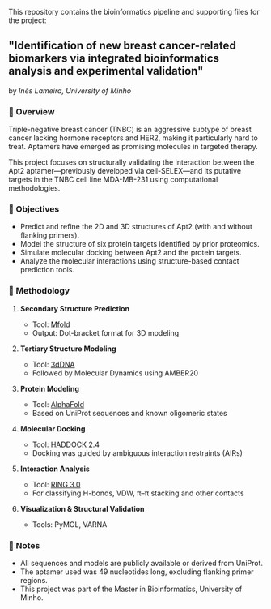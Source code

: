 This repository contains the bioinformatics pipeline and supporting files for the project:

## **"Identification of new breast cancer-related biomarkers via integrated bioinformatics analysis and experimental validation"**  
by *Inês Lameira, University of Minho*

### 🧬 Overview

Triple-negative breast cancer (TNBC) is an aggressive subtype of breast cancer lacking hormone receptors and HER2, making it particularly hard to treat. Aptamers have emerged as promising molecules in targeted therapy.

This project focuses on structurally validating the interaction between the Apt2 aptamer—previously developed via cell-SELEX—and its putative targets in the TNBC cell line MDA-MB-231 using computational methodologies.

### 🎯 Objectives

- Predict and refine the 2D and 3D structures of Apt2 (with and without flanking primers).
- Model the structure of six protein targets identified by prior proteomics.
- Simulate molecular docking between Apt2 and the protein targets.
- Analyze the molecular interactions using structure-based contact prediction tools.

### 🧪 Methodology

1. **Secondary Structure Prediction**  
   - Tool: [Mfold](http://unafold.rna.albany.edu/?q=mfold)
   - Output: Dot-bracket format for 3D modeling

2. **Tertiary Structure Modeling**  
   - Tool: [3dDNA](http://biophy.hust.edu.cn/new/)
   - Followed by Molecular Dynamics using AMBER20

3. **Protein Modeling**  
   - Tool: [AlphaFold](https://www.deepmind.com/open-source/alphafold)
   - Based on UniProt sequences and known oligomeric states

4. **Molecular Docking**  
   - Tool: [HADDOCK 2.4](https://wenmr.science.uu.nl/haddock2.4/)
   - Docking was guided by ambiguous interaction restraints (AIRs)

5. **Interaction Analysis**  
   - Tool: [RING 3.0](http://protein.bio.unipd.it/ring/)
   - For classifying H-bonds, VDW, π–π stacking and other contacts

6. **Visualization & Structural Validation**  
   - Tools: PyMOL, VARNA


### 📌 Notes

- All sequences and models are publicly available or derived from UniProt.
- The aptamer used was 49 nucleotides long, excluding flanking primer regions.
- This project was part of the Master in Bioinformatics, University of Minho.
